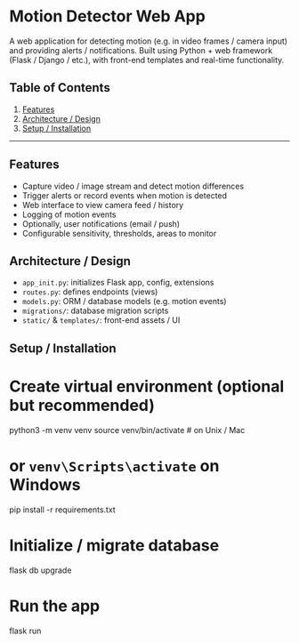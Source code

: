 # Motion Detector Web App

A web application for detecting motion (e.g. in video frames / camera input) and providing alerts / notifications. Built using Python + web framework (Flask / Django / etc.), with front-end templates and real-time functionality.

## Table of Contents

1. [Features](#features)  
2. [Architecture / Design](#architecture)   
3. [Setup / Installation](#setup)   

---

## Features

- Capture video / image stream and detect motion differences  
- Trigger alerts or record events when motion is detected  
- Web interface to view camera feed / history  
- Logging of motion events  
- Optionally, user notifications (email / push)  
- Configurable sensitivity, thresholds, areas to monitor  


## Architecture / Design

- `app_init.py`: initializes Flask app, config, extensions  
- `routes.py`: defines endpoints (views)  
- `models.py`: ORM / database models (e.g. motion events)  
- `migrations/`: database migration scripts  
- `static/` & `templates/`: front-end assets / UI  

## Setup / Installation

# Create virtual environment (optional but recommended)
python3 -m venv venv
source venv/bin/activate   # on Unix / Mac
# or `venv\Scripts\activate` on Windows

pip install -r requirements.txt

# Initialize / migrate database
flask db upgrade     

# Run the app
flask run
